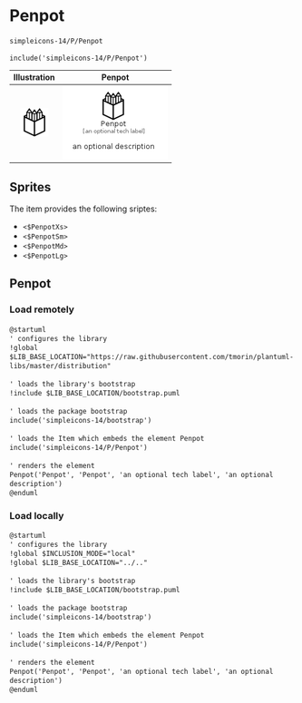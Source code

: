 # Penpot


```text
simpleicons-14/P/Penpot
```

```text
include('simpleicons-14/P/Penpot')
```



| Illustration | Penpot |
| :---: | :---: |
| ![illustration for Illustration](../../simpleicons-14/P/Penpot.png) | ![illustration for Penpot](../../simpleicons-14/P/Penpot.Local.png) |



## Sprites
The item provides the following sriptes:

- `<$PenpotXs>`
- `<$PenpotSm>`
- `<$PenpotMd>`
- `<$PenpotLg>`





## Penpot

### Load remotely
```plantuml
@startuml
' configures the library
!global $LIB_BASE_LOCATION="https://raw.githubusercontent.com/tmorin/plantuml-libs/master/distribution"

' loads the library's bootstrap
!include $LIB_BASE_LOCATION/bootstrap.puml

' loads the package bootstrap
include('simpleicons-14/bootstrap')

' loads the Item which embeds the element Penpot
include('simpleicons-14/P/Penpot')

' renders the element
Penpot('Penpot', 'Penpot', 'an optional tech label', 'an optional description')
@enduml
```

### Load locally
```plantuml
@startuml
' configures the library
!global $INCLUSION_MODE="local"
!global $LIB_BASE_LOCATION="../.."

' loads the library's bootstrap
!include $LIB_BASE_LOCATION/bootstrap.puml

' loads the package bootstrap
include('simpleicons-14/bootstrap')

' loads the Item which embeds the element Penpot
include('simpleicons-14/P/Penpot')

' renders the element
Penpot('Penpot', 'Penpot', 'an optional tech label', 'an optional description')
@enduml
```

